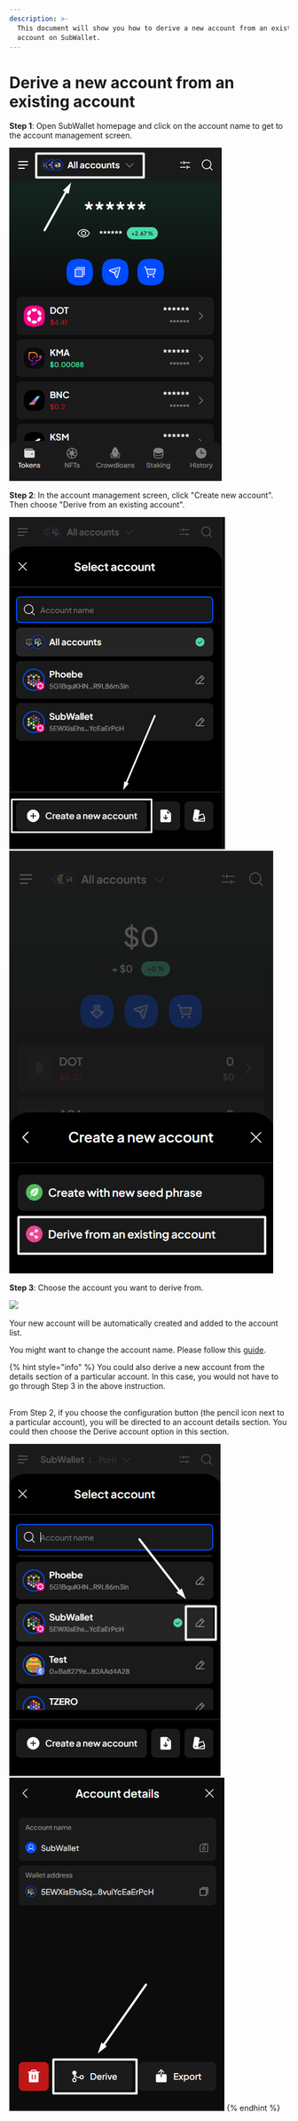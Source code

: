 ```yaml
---
description: >-
  This document will show you how to derive a new account from an existing
  account on SubWallet.
---
```


# Derive a new account from an existing account

**Step 1**: Open SubWallet homepage and click on the account name to get to the account management screen.

![](<../../.gitbook/assets/image (96) (1).png>)

**Step 2**:  In the account management screen, click "Create new account". Then choose "Derive from an existing account".

![](<../../.gitbook/assets/image (79) (1).png>)![](<../../.gitbook/assets/image (80) (1).png>)

**Step 3**: Choose the account you want to derive from.

![](<../../.gitbook/assets/image (19) (1) (2).png>)

Your new account will be automatically created and added to the account list.&#x20;

You might want to change the account name. Please follow this [guide](switch-between-accounts-and-change-account-name.md).

{% hint style="info" %}
You could also derive a new account from the details section of a particular account. In this case, you would not have to go through Step 3 in the above instruction.&#x20;

\
From Step 2, if you choose the configuration button (the pencil icon next to a particular account), you will be directed to an account details section. You could then choose the Derive account option in this section.&#x20;

![](<../../.gitbook/assets/image (29) (1) (1) (1).png>)  ![](<../../.gitbook/assets/image (28) (1) (1) (1).png>)
{% endhint %}
